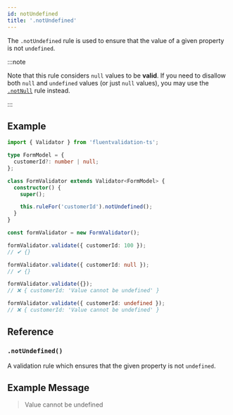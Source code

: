 ```yaml
---
id: notUndefined
title: '.notUndefined'
---
```


The `.notUndefined` rule is used to ensure that the value of a given property is not `undefined`.

:::note

Note that this rule considers `null` values to be **valid**. If you need to disallow both `null` and `undefined` values (or just `null` values), you may use the [`.notNull`](./notNull.md) rule instead.

:::

## Example

```typescript
import { Validator } from 'fluentvalidation-ts';

type FormModel = {
  customerId?: number | null;
};

class FormValidator extends Validator<FormModel> {
  constructor() {
    super();

    this.ruleFor('customerId').notUndefined();
  }
}

const formValidator = new FormValidator();

formValidator.validate({ customerId: 100 });
// ✔ {}

formValidator.validate({ customerId: null });
// ✔ {}

formValidator.validate({});
// ❌ { customerId: 'Value cannot be undefined' }

formValidator.validate({ customerId: undefined });
// ❌ { customerId: 'Value cannot be undefined' }
```

## Reference

### `.notUndefined()`

A validation rule which ensures that the given property is not `undefined`.

## Example Message

> Value cannot be undefined
